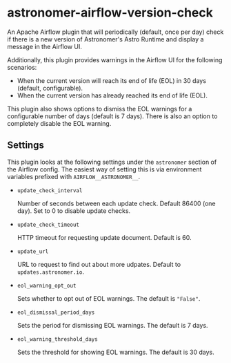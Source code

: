 # astronomer-airflow-version-check

An Apache Airflow plugin that will periodically (default, once per day) check
if there is a new version of Astronomer's Astro Runtime and display a
message in the Airflow UI.

Additionally, this plugin provides warnings in the Airflow UI for the following scenarios:
- When the current version will reach its end of life (EOL) in 30 days (default, configurable).
- When the current version has already reached its end of life (EOL).

This plugin also shows options to dismiss the EOL warnings for a configurable number of days (default is 7 days). There is also an option to completely disable the EOL warning.

## Settings

This plugin looks at the following settings under the `astronomer` section of
the Airflow config. The easiest way of setting this is via environment
variables prefixed with `AIRFLOW__ASTRONOMER__`.

- `update_check_interval`

  Number of seconds between each update check. Default 86400 (one day). Set to
  0 to disable update checks.

- `update_check_timeout`

  HTTP timeout for requesting update document. Default is 60.

- `update_url`

  URL to request to find out about more udpates. Default to `updates.astronomer.io`.

- `eol_warning_opt_out`

  Sets whether to opt out of EOL warnings. The default is `"False"`.

- `eol_dismissal_period_days`

  Sets the period for dismissing EOL warnings. The default is 7 days.

- `eol_warning_threshold_days`

  Sets the threshold for showing EOL warnings. The default is 30 days.


